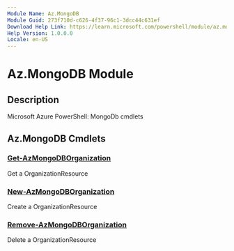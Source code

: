 ```yaml
---
Module Name: Az.MongoDB
Module Guid: 273f710d-c626-4f37-96c1-3dcc44c631ef
Download Help Link: https://learn.microsoft.com/powershell/module/az.mongodb
Help Version: 1.0.0.0
Locale: en-US
---
```


# Az.MongoDB Module
## Description
Microsoft Azure PowerShell: MongoDb cmdlets

## Az.MongoDB Cmdlets
### [Get-AzMongoDBOrganization](Get-AzMongoDBOrganization.md)
Get a OrganizationResource

### [New-AzMongoDBOrganization](New-AzMongoDBOrganization.md)
Create a OrganizationResource

### [Remove-AzMongoDBOrganization](Remove-AzMongoDBOrganization.md)
Delete a OrganizationResource

